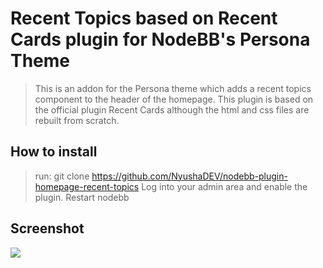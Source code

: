 # Recent Topics based on Recent Cards plugin for NodeBB's Persona Theme

>This is an addon for the Persona theme which adds a recent topics component to the header of the homepage.
>This plugin is based on the official plugin Recent Cards although the html and css files are rebuilt from scratch.

## How to install
>
>run:
>git clone  https://github.com/NyushaDEV/nodebb-plugin-homepage-recent-topics
>Log into your admin area and enable the plugin.
>Restart nodebb
    
    
## Screenshot

![](http://i.imgur.com/Qle8FUJ.png)
